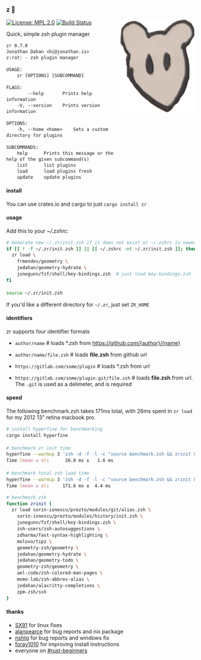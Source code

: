 ### z :rat:

<img src="zrat.png" alt="zrat" title="zrat" align="right" width=200 />

[![License: MPL 2.0](https://img.shields.io/badge/License-MPL%202.0-brightgreen.svg)](https://choosealicense.com/licenses/mpl-2.0/)
[![Build Status](https://travis-ci.org/jedahan/zr.svg?branch=master)](https://travis-ci.org/jedahan/zr)

Quick, simple zsh plugin manager

    zr 0.7.0
    Jonathan Dahan <hi@jonathan.is>
    z:rat: - zsh plugin manager

    USAGE:
        zr [OPTIONS] [SUBCOMMAND]

    FLAGS:
            --help       Prints help information
        -V, --version    Prints version information

    OPTIONS:
        -h, --home <home>    Sets a custom directory for plugins

    SUBCOMMANDS:
        help      Prints this message or the help of the given subcommand(s)
        list      list plugins
        load      load plugins fresh
        update    update plugins


#### install

You can use crates.io and cargo to just `cargo install zr`

#### usage

Add this to your *~/.zshrc*:

```zsh
# Generate new ~/.zr/init.zsh if it does not exist or ~/.zshrc is newer
if [[ ! -f ~/.zr/init.zsh ]] || [[ ~/.zshrc -nt ~/.zr/init.zsh ]]; then
  zr load \
    frmendes/geometry \
    jedahan/geometry-hydrate \
    junegunn/fzf/shell/key-bindings.zsh  # just load key-bindings.zsh
fi

source ~/.zr/init.zsh
```

If you'd like a different directory for `~/.zr`, just set `ZR_HOME`

#### identifiers

zr supports four identifier formats

- `author/name` # loads *.zsh from https://github.com/{author}/{name}
- `author/name/file.zsh` # loads **file.zsh** from github url

- `https://gitlab.com/some/plugin` # loads *.zsh from url
- `https://gitlab.com/some/plugin.git/file.zsh` # loads **file.zsh** from url. The `.git` is used as a delimeter, and is required

#### speed

The following benchmark.zsh takes 171ms total, with 26ms spent in `zr load` for my 2012 13" retina macbook pro.

```zsh
# install hyperfine for benchmarking
cargo install hyperfine

# benchmark zr init time
hyperfine --warmup 3 'zsh -d -f -l -c "source benchmark.zsh && zrinit && exit"' | grep Time
Time (mean ± σ):      26.0 ms ±   1.6 ms

# benchmark total zsh load time
hyperfine --warmup 3 'zsh -d -f -l -c "source benchmark.zsh && zrinit && source ~/.zr/init.zsh && exit"' | grep Time
Time (mean ± σ):     171.6 ms ±  4.4 ms
```

```zsh
# benchmark.zsh
function zrinit {
  zr load sorin-ionescu/prezto/modules/git/alias.zsh \
    sorin-ionescu/prezto/modules/history/init.zsh \
    junegunn/fzf/shell/key-bindings.zsh \
    zsh-users/zsh-autosuggestions \
    zdharma/fast-syntax-highlighting \
    molovo/tipz \
    geometry-zsh/geometry \
    jedahan/geometry-hydrate \
    jedahan/geometry-todo \
    geometry-zsh/geometry \
    ael-code/zsh-colored-man-pages \
    momo-lab/zsh-abbrev-alias \
    jedahan/alacritty-completions \
    zpm-zsh/ssh
}
```

#### thanks

- [SX91](https://github.com/SX91) for linux fixes
- [alanpearce](https://github.com/alanpearce) for bug reports and nix package
- [nshtg](https://github.com/nshtg) for bug reports and windows fix
- [foray1010](https://github.com/foray1010) for improving install instructions
- everyone on [#rust-beginners](irc://irc.mozilla.org/rust-beginners)
